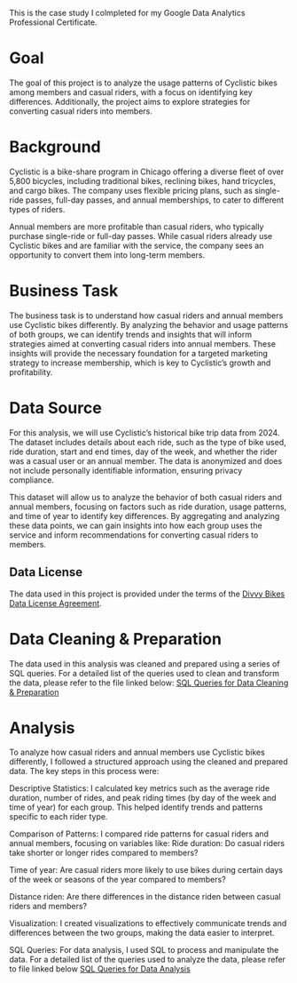 

This is the case study I colmpleted for my Google Data Analytics Professional Certificate.

# **Goal**
The goal of this project is to analyze the usage patterns of Cyclistic bikes among members and casual riders, with a focus on identifying key differences. Additionally, the project aims to explore strategies for converting casual riders into members.

# **Background**
Cyclistic is a bike-share program in Chicago offering a diverse fleet of over 5,800 bicycles, including traditional bikes, reclining bikes, hand tricycles, and cargo bikes. The company uses flexible pricing plans, such as single-ride passes, full-day passes, and annual memberships, to cater to different types of riders.

Annual members are more profitable than casual riders, who typically purchase single-ride or full-day passes. While casual riders already use Cyclistic bikes and are familiar with the service, the company sees an opportunity to convert them into long-term members.

# **Business Task**
The business task is to understand how casual riders and annual members use Cyclistic bikes differently. By analyzing the behavior and usage patterns of both groups, we can identify trends and insights that will inform strategies aimed at converting casual riders into annual members. These insights will provide the necessary foundation for a targeted marketing strategy to increase membership, which is key to Cyclistic’s growth and profitability.

# **Data Source**
For this analysis, we will use Cyclistic’s historical bike trip data from 2024. The dataset includes details about each ride, such as the type of bike used, ride duration, start and end times, day of the week, and whether the rider was a casual user or an annual member. The data is anonymized and does not include personally identifiable information, ensuring privacy compliance.

This dataset will allow us to analyze the behavior of both casual riders and annual members, focusing on factors such as ride duration, usage patterns, and time of year to identify key differences. By aggregating and analyzing these data points, we can gain insights into how each group uses the service and inform recommendations for converting casual riders to members.

## Data License

The data used in this project is provided under the terms of the [Divvy Bikes Data License Agreement](https://divvybikes.com/data-license-agreement).

# **Data Cleaning & Preparation**
The data used in this analysis was cleaned and prepared using a series of SQL queries. For a detailed list of the queries used to clean and transform the data, please refer to the file linked below:
[SQL Queries for Data Cleaning & Preparation](https://github.com/Data-cat750/analytics-portfolio/blob/main/Cyclistic/SQL)

# **Analysis**
To analyze how casual riders and annual members use Cyclistic bikes differently, I followed a structured approach using the cleaned and prepared data. The key steps in this process were:

Descriptive Statistics: I calculated key metrics such as the average ride duration, number of rides, and peak riding times (by day of the week and time of year) for each group. This helped identify trends and patterns specific to each rider type.

Comparison of Patterns: I compared ride patterns for casual riders and annual members, focusing on variables like:
  Ride duration: Do casual riders take shorter or longer rides compared to members?
  
  Time of year: Are casual riders more likely to use bikes during certain days of the week or seasons of the year compared to members?
  
  Distance riden: Are there differences in the distance riden between casual riders and members?

  Visualization: I created visualizations to effectively communicate trends and differences between the two groups, making the data easier to interpret.

SQL Queries: For data analysis, I used SQL to process and manipulate the data. For a detailed list of the queries used to analyze the data, please refer to file linked below
[SQL Queries for Data Analysis](https://github.com/Data-cat750/analytics-portfolio/blob/main/Cyclistic/SQL%20Analysis)
